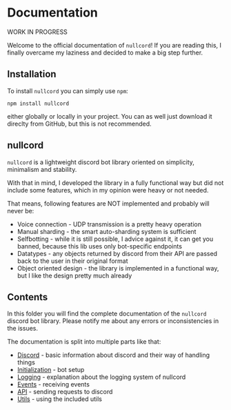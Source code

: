 # Documentation

WORK IN PROGRESS

Welcome to the official documentation of `nullcord`!
If you are reading this, I finally overcame
my laziness and decided to make a big step further.

## Installation
To install `nullcord` you can simply use `npm`:
```
npm install nullcord
```
either globally or locally in your project.
You can as well just download it direclty
from GitHub, but this is not recommended.

## nullcord
`nullcord` is a lightweight discord bot library
oriented on simplicity, minimalism and stability.

With that in mind, I developed the library in a fully
functional way but did not include some features,
which in my opinion were heavy or not needed.

That means, following features are NOT implemented
and probably will never be:
* Voice connection - UDP transmission is
a pretty heavy operation
* Manual sharding - the smart auto-sharding
system is sufficient
* Selfbotting - while it is still possible,
I advice against it, it can get you banned,
because this lib uses only bot-specific endpoints
* Datatypes - any objects returned by discord
from their API are passed back to the user in their
original format
* Object oriented design - the library is
implemented in a functional way, but I like the design
pretty much already

## Contents
In this folder you will find the complete documentation
of the `nullcord` discord bot library. Please notify me
about any errors or inconsistencies in the issues.

The documentation is split into multiple parts like that:
* [Discord](00_discord.md) - basic information about discord
and their way of handling things
* [Initialization](01_init.md) - bot setup
* [Logging](02_logging.md) - explanation about
the logging system of nullcord
* [Events](03_events.md) - receiving events
* [API](04_api.md) - sending requests to discord
* [Utils](05_utils.md) - using the included utils
